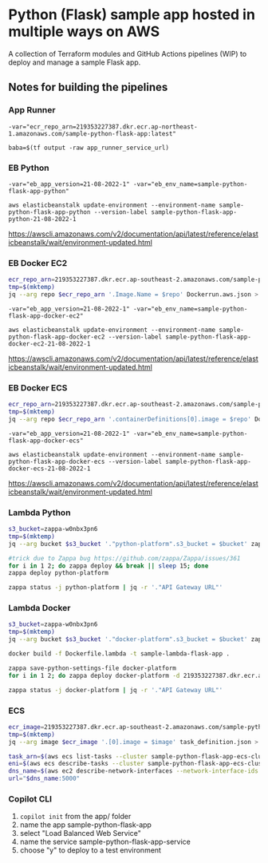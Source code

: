 # Python (Flask) sample app hosted in multiple ways on AWS

A collection of Terraform modules and GitHub Actions pipelines (WIP) to deploy and manage a sample Flask app.

## Notes for building the pipelines

### App Runner

`-var="ecr_repo_arn=219353227387.dkr.ecr.ap-northeast-1.amazonaws.com/sample-python-flask-app:latest"`

`baba=$(tf output -raw app_runner_service_url)`

### EB Python

`-var="eb_app_version=21-08-2022-1" -var="eb_env_name=sample-python-flask-app-python"`

`aws elasticbeanstalk update-environment --environment-name sample-python-flask-app-python --version-label sample-python-flask-app-python-21-08-2022-1`

<https://awscli.amazonaws.com/v2/documentation/api/latest/reference/elasticbeanstalk/wait/environment-updated.html>

### EB Docker EC2

``` bash
ecr_repo_arn=219353227387.dkr.ecr.ap-southeast-2.amazonaws.com/sample-python-flask-app
tmp=$(mktemp)
jq --arg repo $ecr_repo_arn '.Image.Name = $repo' Dockerrun.aws.json > $tmp && mv $tmp Dockerrun.aws.json
```

`-var="eb_app_version=21-08-2022-1" -var="eb_env_name=sample-python-flask-app-docker-ec2"`

`aws elasticbeanstalk update-environment --environment-name sample-python-flask-app-docker-ec2 --version-label sample-python-flask-app-docker-ec2-21-08-2022-1`

<https://awscli.amazonaws.com/v2/documentation/api/latest/reference/elasticbeanstalk/wait/environment-updated.html>

### EB Docker ECS

``` bash
ecr_repo_arn=219353227387.dkr.ecr.ap-southeast-2.amazonaws.com/sample-python-flask-app
tmp=$(mktemp)
jq --arg repo $ecr_repo_arn '.containerDefinitions[0].image = $repo' Dockerrun.aws.json > $tmp && mv $tmp Dockerrun.aws.json
```

`-var="eb_app_version=21-08-2022-1" -var="eb_env_name=sample-python-flask-app-docker-ecs"`

`aws elasticbeanstalk update-environment --environment-name sample-python-flask-app-docker-ecs --version-label sample-python-flask-app-docker-ecs-21-08-2022-1`

<https://awscli.amazonaws.com/v2/documentation/api/latest/reference/elasticbeanstalk/wait/environment-updated.html>

### Lambda Python

``` bash
s3_bucket=zappa-w0nbx3pn6
tmp=$(mktemp)
jq --arg bucket $s3_bucket '."python-platform".s3_bucket = $bucket' zappa_settings.json > $tmp && mv $tmp zappa_settings.json

#trick due to Zappa bug https://github.com/zappa/Zappa/issues/361
for i in 1 2; do zappa deploy && break || sleep 15; done
zappa deploy python-platform

zappa status -j python-platform | jq -r '."API Gateway URL"'
```

### Lambda Docker

``` bash
s3_bucket=zappa-w0nbx3pn6
tmp=$(mktemp)
jq --arg bucket $s3_bucket '."docker-platform".s3_bucket = $bucket' zappa_settings.json > $tmp && mv $tmp zappa_settings.json

docker build -f Dockerfile.lambda -t sample-lambda-flask-app .

zappa save-python-settings-file docker-platform
for i in 1 2; do zappa deploy docker-platform -d 219353227387.dkr.ecr.ap-southeast-2.amazonaws.com/sample-lambda-flask-app:latest && break || sleep 15; done

zappa status -j docker-platform | jq -r '."API Gateway URL"'
```

### ECS

``` bash
ecr_image=219353227387.dkr.ecr.ap-southeast-2.amazonaws.com/sample-python-flask-app:latest
tmp=$(mktemp)
jq --arg image $ecr_image '.[0].image = $image' task_definition.json > $tmp && mv $tmp task_definition.json

task_arn=$(aws ecs list-tasks --cluster sample-python-flask-app-ecs-cluster --service-name sample-python-flask-app-ecs-service | jq -r '.taskArns[0]')
eni=$(aws ecs describe-tasks --cluster sample-python-flask-app-ecs-cluster --tasks $task_arn | jq -r '.tasks[0].attachments[0].details[] | select(.name=="networkInterfaceId").value')
dns_name=$(aws ec2 describe-network-interfaces --network-interface-ids $eni | jq -r '.NetworkInterfaces[0].Association.PublicDnsName')
url="$dns_name:5000"
```

### Copilot CLI

1. `copilot init` from the app/ folder
1. name the app sample-python-flask-app
1. select "Load Balanced Web Service"
1. name the service sample-python-flask-app-service
1. choose "y" to deploy to a test environment
